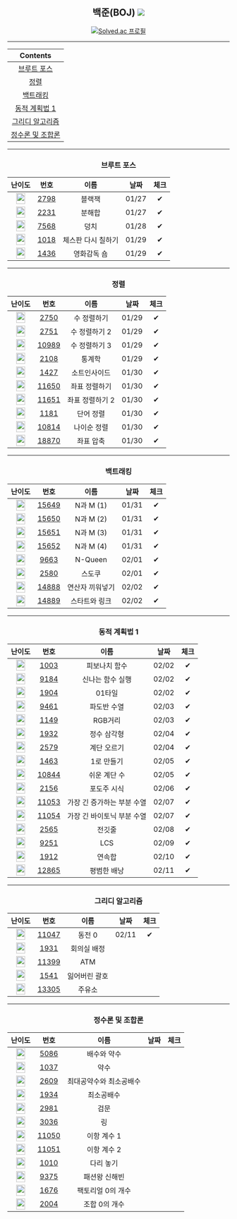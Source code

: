 <div align="center">

## 백준(BOJ) <img src="https://img.shields.io/badge/Python-3776AB?style=flat-square&logo=python&logoColor=white"/>

[![Solved.ac
프로필](http://mazassumnida.wtf/api/v2/generate_badge?boj=kkg0510)](https://solved.ac/profile/kkg0510)

---

| Contents |
| :-: |
| [브루트 포스](#브루트-포스) |
| [정렬](#정렬)|
| [백트래킹](#백트래킹) |
| [동적 계획법 1](#동적-계획법-1) |
| [그리디 알고리즘](#그리디-알고리즘) |
| [정수론 및 조합론](#정수론-및-조합론) |

---

### 브루트 포스

| 난이도 | 번호 | 이름 | 날짜 | 체크 |
|:---:|:---:|:---:|:---:| :---: |
| <img src="https://static.solved.ac/tier_small/4.svg" width="20px" height="25px"></img> | [2798][2798] | 블랙잭 | 01/27 | ✔ |
| <img src="https://static.solved.ac/tier_small/4.svg" width="20px" height="25px"></img> | [2231][2231] | 분해합 | 01/27 | ✔ |
| <img src="https://static.solved.ac/tier_small/6.svg" width="20px" height="25px"></img> | [7568][7568] | 덩치 | 01/28 | ✔ |
| <img src="https://static.solved.ac/tier_small/6.svg" width="20px" height="25px"></img> | [1018][1018] | 체스판 다시 칠하기 | 01/29 | ✔ |
| <img src="https://static.solved.ac/tier_small/6.svg" width="20px" height="25px"></img> | [1436][1436] | 영화감독 숌 | 01/29 | ✔ |

---

### 정렬

| 난이도 | 번호 | 이름 | 날짜 | 체크 |
|:---:|:---:|:---:|:---:| :---: |
| <img src="https://static.solved.ac/tier_small/5.svg" width="20px" height="25px"></img> | [2750][2750] | 수 정렬하기 | 01/29 | ✔ |
| <img src="https://static.solved.ac/tier_small/6.svg" width="20px" height="25px"></img> | [2751][2751] | 수 정렬하기 2 | 01/29 | ✔ |
| <img src="https://static.solved.ac/tier_small/6.svg" width="20px" height="25px"></img> | [10989][10989] | 수 정렬하기 3 | 01/29 | ✔ |
| <img src="https://static.solved.ac/tier_small/7.svg" width="20px" height="25px"></img> | [2108][2108] | 통계학 | 01/29 | ✔ |
| <img src="https://static.solved.ac/tier_small/6.svg" width="20px" height="25px"></img> | [1427][1427] | 소트인사이드 | 01/30 | ✔ |
| <img src="https://static.solved.ac/tier_small/6.svg" width="20px" height="25px"></img> | [11650][11650] | 좌표 정렬하기 | 01/30 | ✔ |
| <img src="https://static.solved.ac/tier_small/6.svg" width="20px" height="25px"></img> | [11651][11651] | 좌표 정렬하기 2 | 01/30 | ✔ |
| <img src="https://static.solved.ac/tier_small/6.svg" width="20px" height="25px"></img> | [1181][1181] | 단어 정렬 | 01/30 | ✔ |
| <img src="https://static.solved.ac/tier_small/6.svg" width="20px" height="25px"></img> | [10814][10814] | 나이순 정렬 | 01/30 | ✔ |
| <img src="https://static.solved.ac/tier_small/9.svg" width="20px" height="25px"></img> | [18870][18870] | 좌표 압축 | 01/30 | ✔ |

---

### 백트래킹

| 난이도 | 번호 | 이름 | 날짜 | 체크 |
|:---:|:---:|:---:|:---:| :---: |
| <img src="https://static.solved.ac/tier_small/8.svg" width="20px" height="25px"></img> | [15649][15649] | N과 M (1) | 01/31 | ✔ |
| <img src="https://static.solved.ac/tier_small/8.svg" width="20px" height="25px"></img> | [15650][15650] | N과 M (2) | 01/31 | ✔ |
| <img src="https://static.solved.ac/tier_small/8.svg" width="20px" height="25px"></img> | [15651][15651] | N과 M (3) | 01/31 | ✔ |
| <img src="https://static.solved.ac/tier_small/8.svg" width="20px" height="25px"></img> | [15652][15652] | N과 M (4) | 01/31 | ✔ |
| <img src="https://static.solved.ac/tier_small/11.svg" width="20px" height="25px"></img> | [9663][9663] | N-Queen | 02/01 | ✔ |
| <img src="https://static.solved.ac/tier_small/12.svg" width="20px" height="25px"></img> | [2580][2580] | 스도쿠 | 02/01 | ✔ |
| <img src="https://static.solved.ac/tier_small/10.svg" width="20px" height="25px"></img> | [14888][14888] | 연산자 끼워넣기 | 02/02 | ✔ |
| <img src="https://static.solved.ac/tier_small/9.svg" width="20px" height="25px"></img> | [14889][14889] | 스타트와 링크 | 02/02 | ✔ |

---

### 동적 계획법 1

| 난이도 | 번호 | 이름 | 날짜 | 체크 |
|:---:|:---:|:---:|:---:| :---: |
| <img src="https://static.solved.ac/tier_small/8.svg" width="20px" height="25px"></img> | [1003][1003] | 피보나치 함수 | 02/02 | ✔ |
| <img src="https://static.solved.ac/tier_small/9.svg" width="20px" height="25px"></img> | [9184][9184] | 신나는 함수 실행 | 02/02 | ✔ |
| <img src="https://static.solved.ac/tier_small/8.svg" width="20px" height="25px"></img> | [1904][1904] | 01타일 | 02/02 | ✔ |
| <img src="https://static.solved.ac/tier_small/8.svg" width="20px" height="25px"></img> | [9461][9461] | 파도반 수열 | 02/03 | ✔ |
| <img src="https://static.solved.ac/tier_small/10.svg" width="20px" height="25px"></img> | [1149][1149] | RGB거리 | 02/03 | ✔ |
| <img src="https://static.solved.ac/tier_small/10.svg" width="20px" height="25px"></img> | [1932][1932] | 정수 삼각형 | 02/04 | ✔ |
| <img src="https://static.solved.ac/tier_small/8.svg" width="20px" height="25px"></img> | [2579][2579] | 계단 오르기 | 02/04 | ✔ |
| <img src="https://static.solved.ac/tier_small/8.svg" width="20px" height="25px"></img> | [1463][1463] | 1로 만들기 | 02/05 | ✔ |
| <img src="https://static.solved.ac/tier_small/10.svg" width="20px" height="25px"></img> | [10844][10844] | 쉬운 계단 수 | 02/05 | ✔ |
| <img src="https://static.solved.ac/tier_small/10.svg" width="20px" height="25px"></img> | [2156][2156] | 포도주 시식 | 02/06 | ✔ |
| <img src="https://static.solved.ac/tier_small/9.svg" width="20px" height="25px"></img> | [11053][11053] | 가장 긴 증가하는 부분 수열 | 02/07 | ✔ |
| <img src="https://static.solved.ac/tier_small/13.svg" width="20px" height="25px"></img> | [11054][11054] | 가장 긴 바이토닉 부분 수열 | 02/07 | ✔ |
| <img src="https://static.solved.ac/tier_small/11.svg" width="20px" height="25px"></img> | [2565][2565] | 전깃줄 | 02/08 | ✔ |
| <img src="https://static.solved.ac/tier_small/11.svg" width="20px" height="25px"></img> | [9251][9251] | LCS | 02/09 | ✔ |
| <img src="https://static.solved.ac/tier_small/9.svg" width="20px" height="25px"></img> | [1912][1912] | 연속합 | 02/10 | ✔ |
| <img src="https://static.solved.ac/tier_small/11.svg" width="20px" height="25px"></img> | [12865][12865] | 평범한 배낭 | 02/11 | ✔ |

---

### 그리디 알고리즘

| 난이도 | 번호 | 이름 | 날짜 | 체크 |
|:---:|:---:|:---:|:---:| :---: |
| <img src="https://static.solved.ac/tier_small/9.svg" width="20px" height="25px"></img> | [11047][11047] | 동전 0 | 02/11 | ✔ |
| <img src="https://static.solved.ac/tier_small/9.svg" width="20px" height="25px"></img> | [1931][1931] | 회의실 배정 |  |  |
| <img src="https://static.solved.ac/tier_small/8.svg" width="20px" height="25px"></img> | [11399][11399] | ATM |  |  |
| <img src="https://static.solved.ac/tier_small/9.svg" width="20px" height="25px"></img> | [1541][1541] | 잃어버린 괄호 |  |  |
| <img src="https://static.solved.ac/tier_small/7.svg" width="20px" height="25px"></img> | [13305][13305] | 주유소 |  |  |

---

### 정수론 및 조합론

| 난이도 | 번호 | 이름 | 날짜 | 체크 |
|:---:|:---:|:---:|:---:| :---: |
| <img src="https://static.solved.ac/tier_small/3.svg" width="20px" height="25px"></img> | [5086][5086] | 배수와 약수 |  |  |
| <img src="https://static.solved.ac/tier_small/6.svg" width="20px" height="25px"></img> | [1037][1037] | 약수 |  |  |
| <img src="https://static.solved.ac/tier_small/6.svg" width="20px" height="25px"></img> | [2609][2609] | 최대공약수와 최소공배수 |  |  |
| <img src="https://static.solved.ac/tier_small/6.svg" width="20px" height="25px"></img> | [1934][1934] | 최소공배수 |  |  |
| <img src="https://static.solved.ac/tier_small/11.svg" width="20px" height="25px"></img> | [2981][2981] | 검문 |  |  |
| <img src="https://static.solved.ac/tier_small/8.svg" width="20px" height="25px"></img> | [3036][3036] | 링 |  |  |
| <img src="https://static.solved.ac/tier_small/5.svg" width="20px" height="25px"></img> | [11050][11050] | 이항 계수 1 |  |  |
| <img src="https://static.solved.ac/tier_small/10.svg" width="20px" height="25px"></img> | [11051][11051] | 이항 계수 2 |  |  |
| <img src="https://static.solved.ac/tier_small/6.svg" width="20px" height="25px"></img> | [1010][1010] | 다리 놓기 |  |  |
| <img src="https://static.solved.ac/tier_small/8.svg" width="20px" height="25px"></img> | [9375][9375] | 패션왕 신해빈 |  |  |
| <img src="https://static.solved.ac/tier_small/7.svg" width="20px" height="25px"></img> | [1676][1676] | 팩토리얼 0의 개수 |  |  |
| <img src="https://static.solved.ac/tier_small/9.svg" width="20px" height="25px"></img> | [2004][2004] | 조합 0의 개수 |  |  |

</div>

[2798]: https://www.acmicpc.net/problem/2798
[2231]: https://www.acmicpc.net/problem/2231
[7568]: https://www.acmicpc.net/problem/7568
[1018]: https://www.acmicpc.net/problem/1018
[1436]: https://www.acmicpc.net/problem/1436

[2750]: https://www.acmicpc.net/problem/2750
[2751]: https://www.acmicpc.net/problem/2751
[10989]: https://www.acmicpc.net/problem/10989
[2108]: https://www.acmicpc.net/problem/2108
[1427]: https://www.acmicpc.net/problem/1427
[11650]: https://www.acmicpc.net/problem/11650
[11651]: https://www.acmicpc.net/problem/11651
[1181]: https://www.acmicpc.net/problem/1181
[10814]: https://www.acmicpc.net/problem/10814
[18870]: https://www.acmicpc.net/problem/18870

[15649]: https://www.acmicpc.net/problem/15649
[15650]: https://www.acmicpc.net/problem/15650
[15651]: https://www.acmicpc.net/problem/15651
[15652]: https://www.acmicpc.net/problem/15652
[9663]: https://www.acmicpc.net/problem/9663
[2580]: https://www.acmicpc.net/problem/2580
[14888]: https://www.acmicpc.net/problem/14888
[14889]: https://www.acmicpc.net/problem/14889

[1003]: https://www.acmicpc.net/problem/1003
[9184]: https://www.acmicpc.net/problem/9184
[1904]: https://www.acmicpc.net/problem/1904
[9461]: https://www.acmicpc.net/problem/9461
[1149]: https://www.acmicpc.net/problem/1149
[1932]: https://www.acmicpc.net/problem/1932
[2579]: https://www.acmicpc.net/problem/2579
[1463]: https://www.acmicpc.net/problem/1463
[10844]: https://www.acmicpc.net/problem/10844
[2156]: https://www.acmicpc.net/problem/2156
[11053]: https://www.acmicpc.net/problem/11053
[11054]: https://www.acmicpc.net/problem/11054
[2565]: https://www.acmicpc.net/problem/2565
[9251]: https://www.acmicpc.net/problem/9251
[1912]: https://www.acmicpc.net/problem/1912
[12865]: https://www.acmicpc.net/problem/12865

[11047]: https://www.acmicpc.net/problem/11047
[1931]: https://www.acmicpc.net/problem/1931
[11399]: https://www.acmicpc.net/problem/11399
[1541]: https://www.acmicpc.net/problem/1541
[13305]: https://www.acmicpc.net/problem/13305

[5086]: https://www.acmicpc.net/problem/5086
[1037]: https://www.acmicpc.net/problem/1037
[2609]: https://www.acmicpc.net/problem/2609
[1934]: https://www.acmicpc.net/problem/1934
[2981]: https://www.acmicpc.net/problem/2981
[3036]: https://www.acmicpc.net/problem/3036
[11050]: https://www.acmicpc.net/problem/11050
[11051]: https://www.acmicpc.net/problem/11051
[1010]: https://www.acmicpc.net/problem/1010
[9375]: https://www.acmicpc.net/problem/9375
[1676]: https://www.acmicpc.net/problem/1676
[2004]: https://www.acmicpc.net/problem/2004
